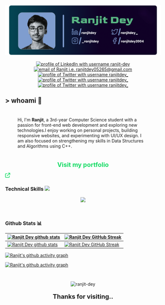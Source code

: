 <div align="center">
  <img alt="banner" src="githubbanner.png" style="margin: auto;">
</div>

<br>
<div align="center">
<a href="https://www.linkedin.com/in/ranjitdey/"><img src="https://img.shields.io/badge/LinkedIn-00A84C?style=for-the-badge&logo=linkedin&logoColor=ffffff" alt="profile of LinkedIn with username ranjit-dey" /></a>
<a href="mailto:ranjitdey05265@gmail.com"><img src="https://img.shields.io/badge/Gmail-00A84C?style=for-the-badge&logo=gmail&logoColor=ffffff" alt="email of Ranjit i.e.   ranjitdey05265@gmail.com" /></a> 
<a href="https://www.x.com/ranjitdey_"><img src="https://img.shields.io/badge/Twitter-00A84C?style=for-the-badge&logo=x&logoColor=ffffff" alt="profile of Twitter with username ranjitdey_" ></a>
<a href="https://www.instagram.com/_ranjitdey"><img src="https://img.shields.io/badge/Instagram-00A84C?style=for-the-badge&logo=instagram&logoColor=ffffff" alt="profile of Twitter with username ranjitdey_" ></a>
<a href="https://www.facebook.com/ranjitdey2004"><img src="https://img.shields.io/badge/Facebook-00A84C?style=for-the-badge&logo=facebook&logoColor=ffffff" alt="profile of Twitter with username ranjitdey_" ></a>
</div>

## <p>> whoami 👋</p>

<div style="display: flex; flex-direction: row; align-items:center; justify-content: center; margin: 20px">
<p style="width:100%; margin: 20px;">
Hi, I'm <b>Ranjit</b>, a 3rd-year Computer Science student with a passion for front-end web development and exploring new technologies.I enjoy working on personal projects, building responsive websites, and experimenting with UI/UX design. I am also focused on strengthening my skills in Data Structures and Algorithms using C++.
</p>

</div>

<p align="center">
  <a href="https://ranjitdey.vercel.app/" target="_blank" style="text-decoration:none; font-weight:bold; color:#16db65; font-size:20px; margin:50px 10px;">Visit my portfolio</a>
</p>

<img src="link.png"></img>



### Technical Skills <img src='https://user-images.githubusercontent.com/74038190/206662607-d9e7591e-bbf9-42f9-9386-29efc927bc16.gif' width="20">

<p align="center">
  <a href="https://skillicons.dev">
    <img src="https://skillicons.dev/icons?i=git,c,cpp,figma,html,css,javascript,python,linux,tailwind" />
  </a>
</p>

 <br />

### Github Stats 📊

| [![Ranjit Dey github stats](https://github-readme-stats-mc4l.vercel.app/api?username=ranjit-dey&rank_icon=percentile&show_icons=true&theme=transparent&show=reviews&title_color=ffffff&icon_color=ffffff&text_color=16DB65&border_color=ffffff&border_radius=8)](https://github.com/ranjit-dey#gh-dark-mode-only) | [![Ranjit Dey GitHub Streak](https://github-readme-streak-stats.herokuapp.com/?user=ranjit-dey&background=transparent&ring=16DB65&border_color=ffffff&border_radius=8&currStreakLabel=ffffff&currStreakNum=16DB65&sideNums=ffffff&sideLabels=16DB65&dates=ffffff)](https://github.com/ranjit-dey#gh-dark-mode-only) |
| ------------------------------------------------------------------------------------------------------------------------------------------------------------------------------------------------------------------------------------------------------------------ | ------------------------------------------------------------------------------------------------------------------------------------------------------------------------------------------------------------------------------------------------ |
| [![Ranjit Dey github stats](https://github-readme-stats-mc4l.vercel.app/api?username=ranjit-dey&rank_icon=percentile&show_icons=true&theme=transparent&show=reviews&title_color=000000&icon_color=000000&text_color=16DB65&border_color=000000&border_radius=8)](https://github.com/ranjit-dey#gh-light-mode-only) | [![Ranjit Dey GitHub Streak](https://github-readme-streak-stats.herokuapp.com/?user=ranjit-dey&background=transparent&ring=16DB65&border=000000&border_radius=8&stroke=000000&currStreakLabel=000000&currStreakNum=16DB65&sideNums=000000&sideLabels=16DB65&dates=000000)](https://github.com/ranjitdey#gh-light-mode-only) |

[![Ranjit's github activity graph](https://github-readme-activity-graph.vercel.app/graph?username=ranjit-dey&bg_color=transparent&title_color=ffffff&theme=github-compact&hide_border=false#gh-dark-mode-only)](https://github.com/ranjit-dey#gh-dark-mode-only)

<!-- Light Mode -->

[![Ranjit's github activity graph](https://github-readme-activity-graph.vercel.app/graph?username=ranjit-dey&bg_color=transparent&title_color=000000&theme=github-compact&hide_border=false#gh-light-mode-only)](https://github.com/ranjit-dey#gh-light-mode-only)

<br>


<div align="center">
<p align="center"> <img src="https://komarev.com/ghpvc/?username=ranjit-dey&label=Profile%20views&color=16DB65&style=flat&width=50px" alt="ranjit-dey" /> </p>
<p style="font-weight: bold; font-size: 20px">Thanks for visiting..</p>
</div>
